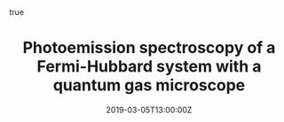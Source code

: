 ---
title: "Photoemission spectroscopy of a Fermi-Hubbard system with a quantum gas microscope"
event: Session F24.00003, APS March Meeting
event_url: "https://meetings.aps.org/Meeting/MAR19/Session/F24.3"

location: APS March Meeting
address: 
  street:
  city: Boston
  region: Massachusetts
  postcode:
  country: USA

summary: 

# Talk start and end times.
#   End time can optionally be hidden by prefixing the line with `#`.
date: "2019-03-05T13:00:00Z"
date_end: ""
all_day: false

# Schedule page publish date (NOT talk date).
publishDate: "2017-01-01T00:00:00Z"

authors: []
tags: []

# Is this a featured talk? (true/false)
featured: false

image:
  caption: 'Image credit: [**Unsplash**](https://unsplash.com/photos/bzdhc5b3Bxs)'
  focal_point: Right

links:
- icon: location-arrow
  icon_pack: fas
  name: website
  url: "https://meetings.aps.org/Meeting/MAR19/Session/F24.3"
url_code: ""
url_pdf: ""
url_slides:
url_video: ""

# Markdown Slides (optional).
#   Associate this talk with Markdown slides.
#   Simply enter your slide deck's filename without extension.
#   E.g. `slides = "example-slides"` references `content/slides/example-slides.md`.
#   Otherwise, set `slides = ""`.
slides: ""

# Projects (optional).
#   Associate this post with one or more of your projects.
#   Simply enter your project's folder or file name without extension.
#   E.g. `projects = ["internal-project"]` references `content/project/deep-learning/index.md`.
#   Otherwise, set `projects = []`.
projects:
- internal-project = []

# Enable math on this page?
math: true
---